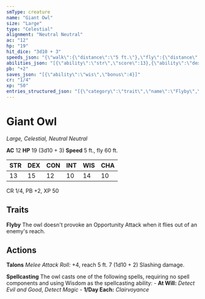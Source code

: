 ```yaml
---
smType: creature
name: "Giant Owl"
size: "Large"
type: "Celestial"
alignment: "Neutral Neutral"
ac: "12"
hp: "19"
hit_dice: "3d10 + 3"
speeds_json: "{\"walk\":{\"distance\":\"5 ft.\"},\"fly\":{\"distance\":\"60 ft.\"}}"
abilities_json: "[{\"ability\":\"str\",\"score\":13},{\"ability\":\"dex\",\"score\":15},{\"ability\":\"con\",\"score\":12},{\"ability\":\"int\",\"score\":10},{\"ability\":\"wis\",\"score\":14},{\"ability\":\"cha\",\"score\":10}]"
pb: "+2"
saves_json: "[{\"ability\":\"wis\",\"bonus\":4}]"
cr: "1/4"
xp: "50"
entries_structured_json: "[{\"category\":\"trait\",\"name\":\"Flyby\",\"text\":\"The owl doesn't provoke an Opportunity Attack when it flies out of an enemy's reach.\"},{\"category\":\"action\",\"name\":\"Talons\",\"text\":\"*Melee Attack Roll:* +4, reach 5 ft. 7 (1d10 + 2) Slashing damage.\"},{\"category\":\"action\",\"name\":\"Spellcasting\",\"text\":\"The owl casts one of the following spells, requiring no spell components and using Wisdom as the spellcasting ability: - **At Will:** *Detect Evil and Good*, *Detect Magic* - **1/Day Each:** *Clairvoyance*\"}]"
---
```


# Giant Owl
*Large, Celestial, Neutral Neutral*

**AC** 12
**HP** 19 (3d10 + 3)
**Speed** 5 ft., fly 60 ft.

| STR | DEX | CON | INT | WIS | CHA |
| --- | --- | --- | --- | --- | --- |
| 13 | 15 | 12 | 10 | 14 | 10 |

CR 1/4, PB +2, XP 50

## Traits

**Flyby**
The owl doesn't provoke an Opportunity Attack when it flies out of an enemy's reach.

## Actions

**Talons**
*Melee Attack Roll:* +4, reach 5 ft. 7 (1d10 + 2) Slashing damage.

**Spellcasting**
The owl casts one of the following spells, requiring no spell components and using Wisdom as the spellcasting ability: - **At Will:** *Detect Evil and Good*, *Detect Magic* - **1/Day Each:** *Clairvoyance*

